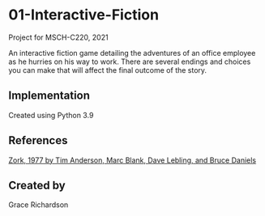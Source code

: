 # 01-Interactive-Fiction
Project for MSCH-C220, 2021

An interactive fiction game detailing the adventures of an office employee as he hurries on his way to work. There are several endings and choices you can make that will affect the final outcome of the story.

## Implementation
Created using Python 3.9

## References
[Zork, 1977 by Tim Anderson, Marc Blank, Dave Lebling, and Bruce Daniels](https://en.wikipedia.org/wiki/Zork)

## Created by
Grace Richardson
